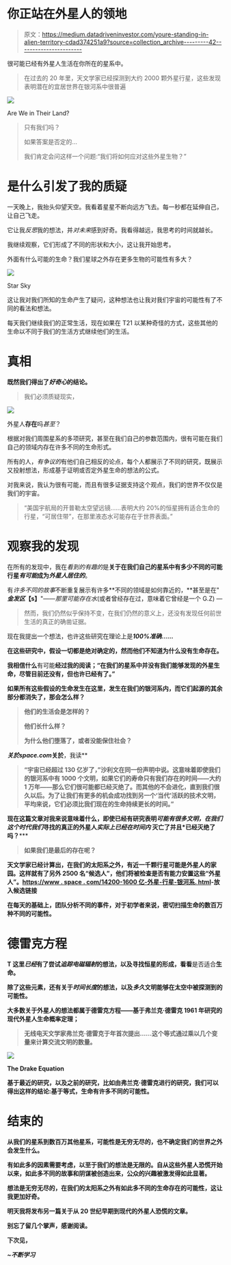 # 你正站在外星人的领地

> 原文：<https://medium.datadriveninvestor.com/youre-standing-in-alien-territory-cdad374251a9?source=collection_archive---------42----------------------->

很可能已经有外星人生活在你所在的星系中。

> 在过去的 20 年里，天文学家已经探测到大约 2000 颗外星行星，这些发现表明潜在的宜居世界在银河系中很普遍

![](img/71d25372ed2e55c2bc1f0684a814eb5c.png)

Are We in Their Land?

> 只有我们吗？
> 
> 如果答案是否定的…
> 
> 我们肯定会问这样一个问题:“我们将如何应对这些外星生物？”

# 是什么引发了我的质疑

一天晚上，我抬头仰望天空。我看着星星不断向远方飞去。每一秒都在延伸自己，让自己飞走。

它让我*反思*我的想法，并*对未来*感到好奇。我看得越远，我思考的时间就越长。

我继续观察，它们形成了不同的形状和大小，这让我开始思考。

外面有什么可能的生命？我们星球之外存在更多生物的可能性有多大？

![](img/21e4865f1529babfb145c763a8ddf25f.png)

Star Sky

这让我对我们所知的生命产生了疑问，这种想法也让我对我们宇宙的可能性有了不同的看法和想法。

每天我们继续我们的正常生活，现在如果在 T21 以某种奇怪的方式，这些其他的生命以不同于我们的生活方式继续他们的生活。

# 真相

**既然我们得出了*好奇心*的结论。**

> 我们必须质疑现实，

![](img/83a4d6ae4881ee597202ee13318ac302.png)

外星人**存在**吗*甚至*？

根据对我们周围星系的多项研究，甚至在我们自己的参数范围内，很有可能在我们自己的领域内存在许多不同的生命形式。

所有的人，*有争议的*有他们自己相反的论点，每个人都展示了不同的研究，既展示又投射想法，形成基于证明或否定外星生命的想法的公式。

对我来说，我认为很有可能，而且有很多证据支持这个观点，我们的世界不仅仅是我们的宇宙。

> “美国宇航局的开普勒太空望远镜……表明大约 20%的恒星拥有适合生命的行星，“可居住带”，在那里液态水可能存在于世界表面。”

# 观察我的发现

在所有的发现中，我在*看到的有趣的*是**关于在我们自己的星系中有多少不同的可能行星*有可能*成为*外星人居住的***。

有*许多不同的故事*不断重复展示有许多**不同的领域是如何靠近的，**甚至是在" ***金发区*【s】**"——*那里可能存在水*(或者曾经存在过，意味着它曾经是一个 G.Z) —

> 然而，我们仍然似乎保持不变，在我们仍然的意义上，还没有发现任何前世生活的真正的确凿证据。

现在我提出一个想法，也许这些研究在理论上是***100%准确……***

**在这些研究中，假设一切都是绝对确定的，然而他们不知道为什么没有生命存在。**

**我相信什么**有可能**经过我的阅读；“在我们的星系中并没有我们能够发现的外星生命，尽管目前还没有，但也许已经有了。”**

**如果所有这些假设的生命发生在这里，发生在我们的银河系内，而它们起源的其余部分都消失了，那会怎么样？**

> **他们的生活会是怎样的？**
> 
> **他们长什么样？**
> 
> **为什么他们堕落了，或者没能保住社会？**

****关於*space.com*关於**，我读**

> **“宇宙已经超过 130 亿岁了，”沙利文在同一份声明中说。这意味着即使我们的银河系中有 1000 个文明，如果它们的寿命只有我们存在的时间——大约 1 万年——那么它们很可能都已经灭绝了。而其他的不会进化，直到我们很久以后。为了让我们有更多的机会成功找到另一个‘当代’活跃的技术文明，平均来说，它们必须比我们现在的生命持续更长的时间。”**

**现在这篇文章对我来说意味着什么，即使已经有研究表明*可能有很多文明，在我们这个时代我们*寻找的真正的外星人*实际上已经在时间内* **灭亡了**并且*已经灭绝了吗？*****

> **如果我们是最后的存在呢？**

**天文学家已经计算出，在我们的太阳系之外，有近一千颗行星可能是外星人的家园。这样就有了另外 2500 名“候选人”，他们将被检查是否有能力安置这些“外星人”。[https://www . space . com/14200-1600 亿-外星-行星-银河系. html](https://www.space.com/14200-160-billion-alien-planets-milky-galaxy.html)-放入候选链接**

**在每天的基础上，团队分析不同的事件，对于初学者来说，密切扫描生命的数百万种不同的可能性。**

# **德雷克方程**

**T 这里*已经*有了尝试*追踪电磁辐射*的想法，以及寻找恒星的形成，看看**是否适合**生命。**

**除了这些元素，还有关于*时间长度*的想法，以及*多久*文明能够在太空中被探测到的可能性。**

**大多数关于外星人的想法都属于德雷克方程——基于弗兰克·德雷克 1961 年研究的现代外星人生命概率定理；**

> **无线电天文学家弗兰克·德雷克于年首次提出……这个等式通过乘以几个变量来计算交流文明的数量。**

**![](img/11aad2115080ae974fae056390d85fb1.png)**

**The Drake Equation**

**基于最近的研究，以及之前的研究，比如由弗兰克·德雷克进行的研究，我们可以得出这样的结论:基于等式，生命有许多不同的可能性。**

# **结束的**

**从我们的星系到数百万其他星系，可能性是无穷无尽的，也不确定我们的世界之外会发生什么。**

**有如此多的因素需要考虑，以至于我们的想法是无限的。自从这些外星人恐慌开始以来，如此多不同的故事和阴谋被创造出来，公众的兴趣被激发得如此显著。**

**想法是无穷无尽的，在我们的太阳系之外有如此多不同的生命存在的可能性，这让我更加好奇。**

**明天我将发布另一篇关于从 20 世纪早期到现代的外星人恐慌的文章。**

****别忘了留几个掌声，感谢阅读。****

****下次见，****

*****~不断学习*****